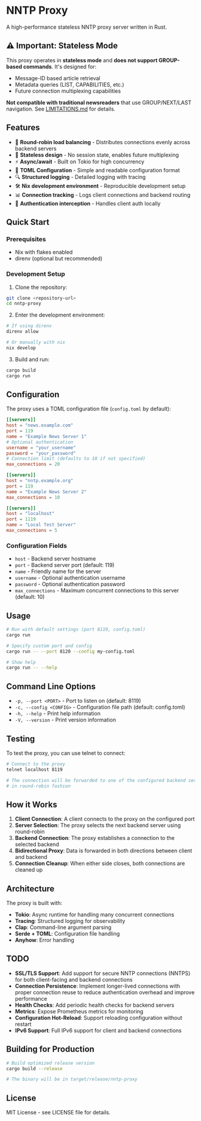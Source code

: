 # NNTP Proxy

A high-performance stateless NNTP proxy server written in Rust.

## ⚠️ Important: Stateless Mode

This proxy operates in **stateless mode** and **does not support GROUP-based commands**. It's designed for:
- Message-ID based article retrieval
- Metadata queries (LIST, CAPABILITIES, etc.)
- Future connection multiplexing capabilities

**Not compatible with traditional newsreaders** that use GROUP/NEXT/LAST navigation. See [LIMITATIONS.md](LIMITATIONS.md) for details.

## Features

- 🔄 **Round-robin load balancing** - Distributes connections evenly across backend servers
- 🚀 **Stateless design** - No session state, enables future multiplexing
- ⚡ **Async/await** - Built on Tokio for high concurrency
- 📝 **TOML Configuration** - Simple and readable configuration format
- 🔍 **Structured logging** - Detailed logging with tracing
- 🛠️ **Nix development environment** - Reproducible development setup
- 📊 **Connection tracking** - Logs client connections and backend routing
- 🔐 **Authentication interception** - Handles client auth locally

## Quick Start

### Prerequisites

- Nix with flakes enabled
- direnv (optional but recommended)

### Development Setup

1. Clone the repository:
```bash
git clone <repository-url>
cd nntp-proxy
```

2. Enter the development environment:
```bash
# If using direnv
direnv allow

# Or manually with nix
nix develop
```

3. Build and run:
```bash
cargo build
cargo run
```

## Configuration

The proxy uses a TOML configuration file (`config.toml` by default):

```toml
[[servers]]
host = "news.example.com"
port = 119
name = "Example News Server 1"
# Optional authentication
username = "your_username"
password = "your_password"
# Connection limit (defaults to 10 if not specified)
max_connections = 20

[[servers]]
host = "nntp.example.org"
port = 119
name = "Example News Server 2"
max_connections = 10

[[servers]]
host = "localhost"
port = 1119
name = "Local Test Server"
max_connections = 5
```

### Configuration Fields

- `host` - Backend server hostname
- `port` - Backend server port (default: 119)  
- `name` - Friendly name for the server
- `username` - Optional authentication username
- `password` - Optional authentication password
- `max_connections` - Maximum concurrent connections to this server (default: 10)

## Usage

```bash
# Run with default settings (port 8119, config.toml)
cargo run

# Specify custom port and config
cargo run -- --port 8120 --config my-config.toml

# Show help
cargo run -- --help
```

## Command Line Options

- `-p, --port <PORT>` - Port to listen on (default: 8119)
- `-c, --config <CONFIG>` - Configuration file path (default: config.toml)
- `-h, --help` - Print help information
- `-V, --version` - Print version information

## Testing

To test the proxy, you can use telnet to connect:

```bash
# Connect to the proxy
telnet localhost 8119

# The connection will be forwarded to one of the configured backend servers
# in round-robin fashion
```

## How it Works

1. **Client Connection**: A client connects to the proxy on the configured port
2. **Server Selection**: The proxy selects the next backend server using round-robin
3. **Backend Connection**: The proxy establishes a connection to the selected backend
4. **Bidirectional Proxy**: Data is forwarded in both directions between client and backend
5. **Connection Cleanup**: When either side closes, both connections are cleaned up

## Architecture

The proxy is built with:

- **Tokio**: Async runtime for handling many concurrent connections
- **Tracing**: Structured logging for observability
- **Clap**: Command-line argument parsing
- **Serde + TOML**: Configuration file handling
- **Anyhow**: Error handling

## TODO

- **SSL/TLS Support**: Add support for secure NNTP connections (NNTPS) for both client-facing and backend connections
- **Connection Persistence**: Implement longer-lived connections with proper connection reuse to reduce authentication overhead and improve performance
- **Health Checks**: Add periodic health checks for backend servers
- **Metrics**: Expose Prometheus metrics for monitoring
- **Configuration Hot-Reload**: Support reloading configuration without restart
- **IPv6 Support**: Full IPv6 support for client and backend connections

## Building for Production

```bash
# Build optimized release version
cargo build --release

# The binary will be in target/release/nntp-proxy
```

## License

MIT License - see LICENSE file for details.
